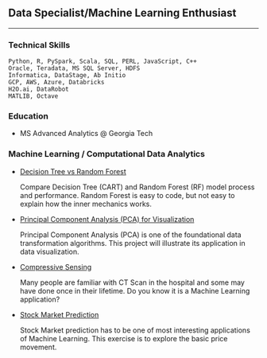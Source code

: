 ## Data Specialist/Machine Learning Enthusiast
---
### Technical Skills
    Python, R, PySpark, Scala, SQL, PERL, JavaScript, C++
    Oracle, Teradata, MS SQL Server, HDFS
    Informatica, DataStage, Ab Initio
    GCP, AWS, Azure, Databricks
    H2O.ai, DataRobot
    MATLIB, Octave

### Education

- MS Advanced Analytics  @  Georgia Tech


### Machine Learning / Computational Data Analytics

- [Decision Tree vs Random Forest](Email_Spam.pdf)

  Compare Decision Tree (CART) and Random Forest (RF) model process and performance. Random Forest is easy to code, but not easy to explain how the inner mechanics works.
  
- [Principal Component Analysis (PCA) for Visualization](PCA_visualization.pdf)

  Principal Component Analysis (PCA) is one of the foundational data transformation algorithms. This project will illustrate its application in data visualization.

- [Compressive Sensing](Compressive_Sensing.pdf)

  Many people are familiar with CT Scan in the hospital and some may have done once in their lifetime. Do you know it is a Machine Learning application?
  
- [Stock Market Prediction](stock_market_prediction.pdf)

  Stock Market prediction has to be one of most interesting applications of Machine Learning. This exercise is to explore the basic price movement. 


